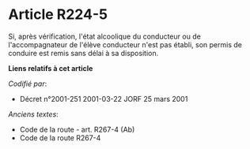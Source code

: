 # Article R224-5

Si, après vérification, l'état alcoolique du conducteur ou de l'accompagnateur de l'élève conducteur n'est pas établi, son
permis de conduire est remis sans délai à sa disposition.

**Liens relatifs à cet article**

_Codifié par_:

  - Décret n°2001-251 2001-03-22 JORF 25 mars 2001

_Anciens textes_:

  - Code de la route - art. R267-4 (Ab)
  - Code de la route R267-4
